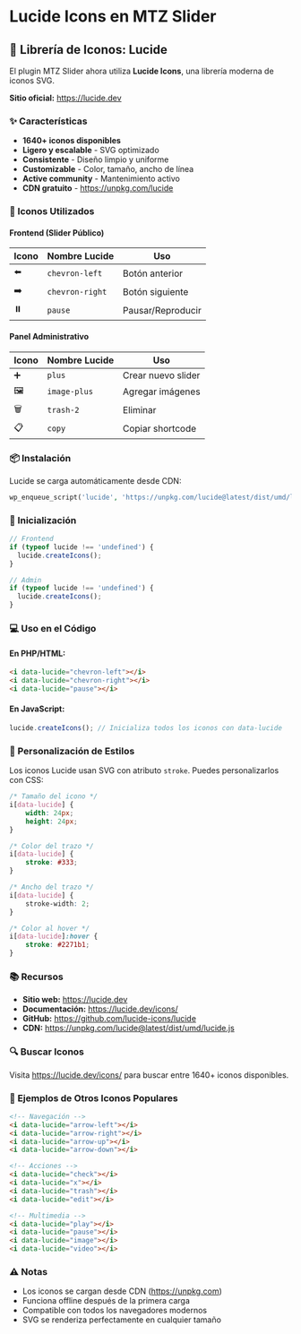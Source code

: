 # Lucide Icons en MTZ Slider

## 🎨 Librería de Iconos: Lucide

El plugin MTZ Slider ahora utiliza **Lucide Icons**, una librería moderna de iconos SVG.

**Sitio oficial:** https://lucide.dev

### ✨ Características

- **1640+ iconos disponibles**
- **Ligero y escalable** - SVG optimizado
- **Consistente** - Diseño limpio y uniforme
- **Customizable** - Color, tamaño, ancho de línea
- **Active community** - Mantenimiento activo
- **CDN gratuito** - https://unpkg.com/lucide

### 🎯 Iconos Utilizados

#### Frontend (Slider Público)

| Icono | Nombre Lucide | Uso |
|-------|--------------|-----|
| ⬅️ | `chevron-left` | Botón anterior |
| ➡️ | `chevron-right` | Botón siguiente |
| ⏸️ | `pause` | Pausar/Reproducir |

#### Panel Administrativo

| Icono | Nombre Lucide | Uso |
|-------|--------------|-----|
| ➕ | `plus` | Crear nuevo slider |
| 🖼️ | `image-plus` | Agregar imágenes |
| 🗑️ | `trash-2` | Eliminar |
| 📋 | `copy` | Copiar shortcode |

### 📦 Instalación

Lucide se carga automáticamente desde CDN:

```php
wp_enqueue_script('lucide', 'https://unpkg.com/lucide@latest/dist/umd/lucide.js');
```

### 🚀 Inicialización

```javascript
// Frontend
if (typeof lucide !== 'undefined') {
  lucide.createIcons();
}

// Admin
if (typeof lucide !== 'undefined') {
  lucide.createIcons();
}
```

### 💻 Uso en el Código

#### En PHP/HTML:

```html
<i data-lucide="chevron-left"></i>
<i data-lucide="chevron-right"></i>
<i data-lucide="pause"></i>
```

#### En JavaScript:

```javascript
lucide.createIcons(); // Inicializa todos los iconos con data-lucide
```

### 🎨 Personalización de Estilos

Los iconos Lucide usan SVG con atributo `stroke`. Puedes personalizarlos con CSS:

```css
/* Tamaño del icono */
i[data-lucide] {
    width: 24px;
    height: 24px;
}

/* Color del trazo */
i[data-lucide] {
    stroke: #333;
}

/* Ancho del trazo */
i[data-lucide] {
    stroke-width: 2;
}

/* Color al hover */
i[data-lucide]:hover {
    stroke: #2271b1;
}
```

### 📚 Recursos

- **Sitio web:** https://lucide.dev
- **Documentación:** https://lucide.dev/icons/
- **GitHub:** https://github.com/lucide-icons/lucide
- **CDN:** https://unpkg.com/lucide@latest/dist/umd/lucide.js

### 🔍 Buscar Iconos

Visita https://lucide.dev/icons/ para buscar entre 1640+ iconos disponibles.

### 📝 Ejemplos de Otros Iconos Populares

```html
<!-- Navegación -->
<i data-lucide="arrow-left"></i>
<i data-lucide="arrow-right"></i>
<i data-lucide="arrow-up"></i>
<i data-lucide="arrow-down"></i>

<!-- Acciones -->
<i data-lucide="check"></i>
<i data-lucide="x"></i>
<i data-lucide="trash"></i>
<i data-lucide="edit"></i>

<!-- Multimedia -->
<i data-lucide="play"></i>
<i data-lucide="pause"></i>
<i data-lucide="image"></i>
<i data-lucide="video"></i>
```

### ⚠️ Notas

- Los iconos se cargan desde CDN (https://unpkg.com)
- Funciona offline después de la primera carga
- Compatible con todos los navegadores modernos
- SVG se renderiza perfectamente en cualquier tamaño

